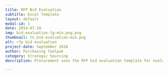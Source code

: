 ```yaml
---
title: RFP Bid Evaluation
subtitle: Excel Template
layout: default
modal-id: 1
date: 2014-07-18
img: bid-evaluation-lg-min.png.png
thumbnail: tn_bid-evaluation-min.png
alt: rfp bid evaluation
project-date: September 2016
author: Purchasing Toolpak
category: Strategic Sourcing
description: Procurement uses the RFP bid evaluation template for evaluating multiple parts. Enter information by item and supplier to calculate total cost.

---
```

